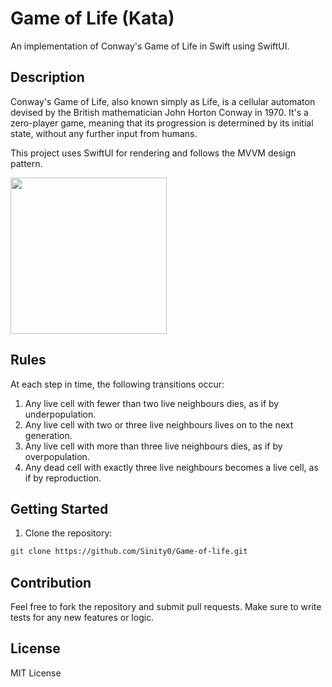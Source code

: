 # Game of Life (Kata)

An implementation of Conway's Game of Life in Swift using SwiftUI.

## Description

Conway's Game of Life, also known simply as Life, is a cellular automaton devised by the British mathematician John Horton Conway in 1970. It's a zero-player game, meaning that its progression is determined by its initial state, without any further input from humans.

This project uses SwiftUI for rendering and follows the MVVM design pattern.

<img src="https://github.com/Sinity0/Game-of-life/assets/8318379/fc1afca7-f9ed-4298-a99c-d0b381769954" width="250" height="250"/>

## Rules
At each step in time, the following transitions occur:
  1. Any live cell with fewer than two live neighbours dies, as if by underpopulation.
  2. Any live cell with two or three live neighbours lives on to the next generation.
  3. Any live cell with more than three live neighbours dies, as if by overpopulation.
  4. Any dead cell with exactly three live neighbours becomes a live cell, as if by reproduction.

## Getting Started

1. Clone the repository:
```bash
git clone https://github.com/Sinity0/Game-of-life.git
```

## Contribution
Feel free to fork the repository and submit pull requests. Make sure to write tests for any new features or logic.

## License
MIT License
